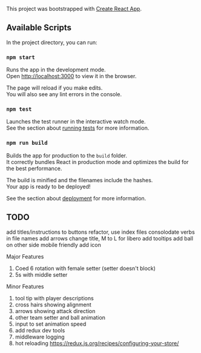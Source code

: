 This project was bootstrapped with [Create React App](https://github.com/facebook/create-react-app).

## Available Scripts

In the project directory, you can run:

### `npm start`

Runs the app in the development mode.<br />
Open [http://localhost:3000](http://localhost:3000) to view it in the browser.

The page will reload if you make edits.<br />
You will also see any lint errors in the console.

### `npm test`

Launches the test runner in the interactive watch mode.<br />
See the section about [running tests](https://facebook.github.io/create-react-app/docs/running-tests) for more information.

### `npm run build`

Builds the app for production to the `build` folder.<br />
It correctly bundles React in production mode and optimizes the build for the best performance.

The build is minified and the filenames include the hashes.<br />
Your app is ready to be deployed!

See the section about [deployment](https://facebook.github.io/create-react-app/docs/deployment) for more information.



## TODO
add titles/instructions to buttons
refactor, use index files
consolodate verbs in file names
add arrows
change title, M to L for libero
add tooltips
add ball on other side
mobile friendly
add icon

Major Features
1. Coed 6 rotation with female setter (setter doesn't block)
2. 5s with middle setter

Minor Features
1. tool tip with player descriptions
2. cross hairs showing alignment
3. arrows showing attack direction
4. other team setter and ball animation
5. input to set animation speed
7. add redux dev tools
8. middleware logging
9. hot reloading
https://redux.js.org/recipes/configuring-your-store/